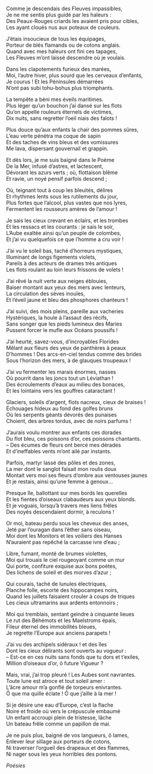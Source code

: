 Comme je descendais des Fleuves impassibles,       
Je ne me sentis plus guidé par les haleurs :       
Des Peaux-Rouges criards les avaient pris pour cibles,       
Les ayant cloués nus aux poteaux de couleurs.       

J’étais insoucieux de tous les équipages,       
Porteur de blés flamands ou de cotons anglais.       
Quand avec mes haleurs ont fini ces tapages,       
Les Fleuves m’ont laissé descendre où je voulais.       

Dans les clapotements furieux des marées,       
Moi, l’autre hiver, plus sourd que les cerveaux d’enfants,       
Je courus ! Et les Péninsules démarrées       
N’ont pas subi tohu-bohus plus triomphants.       

La tempête a béni mes éveils maritimes.       
Plus léger qu’un bouchon j’ai dansé sur les flots       
Qu’on appelle rouleurs éternels de victimes,       
Dix nuits, sans regretter l’oeil niais des falots !       

Plus douce qu’aux enfants la chair des pommes sûres,       
L’eau verte pénétra ma coque de sapin       
Et des taches de vins bleus et des vomissures       
Me lava, dispersant gouvernail et grappin.       

Et dès lors, je me suis baigné dans le Poème       
De la Mer, infusé d’astres, et lactescent,       
Dévorant les azurs verts ; où, flottaison blême       
Et ravie, un noyé pensif parfois descend ;       

Où, teignant tout à coup les bleuités, délires       
Et rhythmes lents sous les rutilements du jour,       
Plus fortes que l’alcool, plus vastes que nos lyres,       
Fermentent les rousseurs amères de l’amour !       

Je sais les cieux crevant en éclairs, et les trombes       
Et les ressacs et les courants : je sais le soir,       
L’Aube exaltée ainsi qu’un peuple de colombes,       
Et j’ai vu quelquefois ce que l’homme a cru voir !       

J’ai vu le soleil bas, taché d’horreurs mystiques,       
Illuminant de longs figements violets,       
Pareils à des acteurs de drames très antiques       
Les flots roulant au loin leurs frissons de volets !       

J’ai rêvé la nuit verte aux neiges éblouies,       
Baiser montant aux yeux des mers avec lenteurs,       
La circulation des sèves inouïes,       
Et l’éveil jaune et bleu des phosphores chanteurs !       

J’ai suivi, des mois pleins, pareille aux vacheries       
Hystériques, la houle à l’assaut des récifs,       
Sans songer que les pieds lumineux des Maries       
Pussent forcer le mufle aux Océans poussifs !       

J’ai heurté, savez-vous, d’incroyables Florides       
Mêlant aux fleurs des yeux de panthères à peaux       
D’hommes ! Des arcs-en-ciel tendus comme des brides       
Sous l’horizon des mers, à de glauques troupeaux !       

J’ai vu fermenter les marais énormes, nasses       
Où pourrit dans les joncs tout un Léviathan !       
Des écroulements d’eaux au milieu des bonaces,       
Et les lointains vers les gouffres cataractant !       

Glaciers, soleils d’argent, flots nacreux, cieux de braises !       
Échouages hideux au fond des golfes bruns       
Où les serpents géants dévorés des punaises       
Choient, des arbres tordus, avec de noirs parfums !       

J’aurais voulu montrer aux enfants ces dorades       
Du flot bleu, ces poissons d’or, ces poissons chantants.       
– Des écumes de fleurs ont bercé mes dérades       
Et d’ineffables vents m’ont ailé par instants.       

Parfois, martyr lassé des pôles et des zones,       
La mer dont le sanglot faisait mon roulis doux       
Montait vers moi ses fleurs d’ombre aux ventouses jaunes       
Et je restais, ainsi qu’une femme à genoux…       

Presque île, ballottant sur mes bords les querelles       
Et les fientes d’oiseaux clabaudeurs aux yeux blonds.       
Et je voguais, lorsqu’à travers mes liens frêles       
Des noyés descendaient dormir, à reculons !       

Or moi, bateau perdu sous les cheveux des anses,       
Jeté par l’ouragan dans l’éther sans oiseau,       
Moi dont les Monitors et les voiliers des Hanses       
N’auraient pas repêché la carcasse ivre d’eau ;       

Libre, fumant, monté de brumes violettes,       
Moi qui trouais le ciel rougeoyant comme un mur       
Qui porte, confiture exquise aux bons poètes,       
Des lichens de soleil et des morves d’azur ;       

Qui courais, taché de lunules électriques,       
Planche folle, escorté des hippocampes noirs,       
Quand les juillets faisaient crouler à coups de triques       
Les cieux ultramarins aux ardents entonnoirs ;       

Moi qui tremblais, sentant geindre à cinquante lieues       
Le rut des Béhémots et les Maelstroms épais,       
Fileur éternel des immobilités bleues,       
Je regrette l’Europe aux anciens parapets !       

J’ai vu des archipels sidéraux ! et des îles       
Dont les cieux délirants sont ouverts au vogueur :       
– Est-ce en ces nuits sans fonds que tu dors et t’exiles,       
Million d’oiseaux d’or, ô future Vigueur ?       

Mais, vrai, j’ai trop pleuré ! Les Aubes sont navrantes.       
Toute lune est atroce et tout soleil amer :       
L’âcre amour m’a gonflé de torpeurs enivrantes.       
Ô que ma quille éclate ! Ô que j’aille à la mer !       

Si je désire une eau d’Europe, c’est la flache       
Noire et froide où vers le crépuscule embaumé       
Un enfant accroupi plein de tristesse, lâche       
Un bateau frêle comme un papillon de mai.       

Je ne puis plus, baigné de vos langueurs, ô lames,       
Enlever leur sillage aux porteurs de cotons,       
Ni traverser l’orgueil des drapeaux et des flammes,       
Ni nager sous les yeux horribles des pontons.       

_Poésies_       
